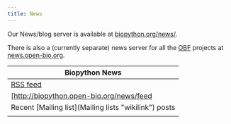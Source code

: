 ```yaml
---
title: News
---
```


Our News/blog server is available at
[biopython.org/news/](http://biopython.open-bio.org/news/).

There is also a (currently separate) news server for all the
[OBF](http://www.bioperl.org/wiki/OBF) projects at
[news.open-bio.org](http://news.open-bio.org).

| Biopython News                                                                                                                                    |
|---------------------------------------------------------------------------------------------------------------------------------------------------|
| [RSS feed](http://biopython.open-bio.org/news/feed)                                                                                               |
| <rss>[http://biopython.open-bio.org/news/feed|date|charset=utf-8|max=10](http://biopython.open-bio.org/news/feed|date|charset=utf-8|max=10)</rss> |
| Recent [Mailing list](Mailing lists "wikilink") posts                                                                                             |
||


